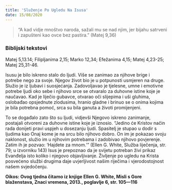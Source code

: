 ```yaml
---
title: 'Služenje Po Ugledu Na Isusa'
date: 15/08/2020
---
```


> <p></p>
> “A kad vidje mnoštvo naroda, sažali mu se nad njim, jer bijahu satrveni i zapušteni kao ovce bez pastira.” (Matej 9,36)

### Biblijski tekstovi
Matej 5,13.14; Filipljanima 2,15; Marko 12,34; Efežanima 4,15; Matej 4,23-25; Matej 25,31-46.

Isusu je bilo iskreno stalo do ljudi. Više se zanimao za njihove brige i potrebe nego za svoje. Njegov život bio je u potpunosti usmjeren na druge. Služio je iz ljubavi i suosjećanja. Zadovoljavao je tjelesne, umne i emotivne potrebe ljudi oko sebe i njihovo srce se otvaralo za duhovne istine koje je naučavao. Kad je liječio gubavce, otvarao oči slijepima i uši gluhima, oslobađao opsjednute zlodusima, hranio gladne i brinuo se o onima kojima je bila potrebna pomoć, srca su bila ganuta a životi promijenjeni.

To se događalo zato što su ljudi, vidjevši Njegovo iskreno zanimanje, postajali otvoreni za duhovne istine koje je iznosio. “Jedino će Kristov način rada donijeti pravi uspjeh u dosezanju ljudi. Spasitelj je stupao u dodir s ljudima kao Onaj kome je na srcu bilo njihovo dobro. On im je pokazao svoju naklonost, služio im u njihovim potrebama i zadobivao njihovo povjerenje. Zatim ih je pozvao: ‘Hajdete za mnom.’” (Ellen G. White, Služba liječenja, str. 79; u izvorniku 143) Isus je prepoznao da je svijetu potreban živi prikaz Evanđelja isto koliko i njegovo objavljivanje. Življenje po ugledu na Krista posvećeno službi drugima daje uvjerljivost našim riječima i vjerodostojnost našem svjedočenju.

**Oikos: Ovog tjedna čitamo iz knjige Ellen G. White, Misli s Gore blaženstava, Znaci vremena, 2013., poglavlje 6, str. 105—116**